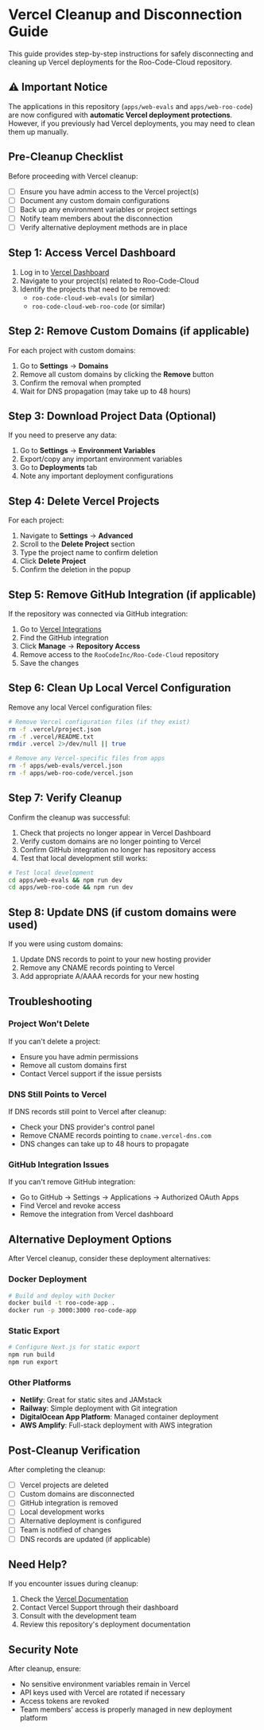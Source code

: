 # Vercel Cleanup and Disconnection Guide

This guide provides step-by-step instructions for safely disconnecting and cleaning up Vercel deployments for the Roo-Code-Cloud repository.

## ⚠️ Important Notice

The applications in this repository (`apps/web-evals` and `apps/web-roo-code`) are now configured with **automatic Vercel deployment protections**. However, if you previously had Vercel deployments, you may need to clean them up manually.

## Pre-Cleanup Checklist

Before proceeding with Vercel cleanup:

- [ ] Ensure you have admin access to the Vercel project(s)
- [ ] Document any custom domain configurations
- [ ] Back up any environment variables or project settings
- [ ] Notify team members about the disconnection
- [ ] Verify alternative deployment methods are in place

## Step 1: Access Vercel Dashboard

1. Log in to [Vercel Dashboard](https://vercel.com/dashboard)
2. Navigate to your project(s) related to Roo-Code-Cloud
3. Identify the projects that need to be removed:
    - `roo-code-cloud-web-evals` (or similar)
    - `roo-code-cloud-web-roo-code` (or similar)

## Step 2: Remove Custom Domains (if applicable)

For each project with custom domains:

1. Go to **Settings** → **Domains**
2. Remove all custom domains by clicking the **Remove** button
3. Confirm the removal when prompted
4. Wait for DNS propagation (may take up to 48 hours)

## Step 3: Download Project Data (Optional)

If you need to preserve any data:

1. Go to **Settings** → **Environment Variables**
2. Export/copy any important environment variables
3. Go to **Deployments** tab
4. Note any important deployment configurations

## Step 4: Delete Vercel Projects

For each project:

1. Navigate to **Settings** → **Advanced**
2. Scroll to the **Delete Project** section
3. Type the project name to confirm deletion
4. Click **Delete Project**
5. Confirm the deletion in the popup

## Step 5: Remove GitHub Integration (if applicable)

If the repository was connected via GitHub integration:

1. Go to [Vercel Integrations](https://vercel.com/dashboard/integrations)
2. Find the GitHub integration
3. Click **Manage** → **Repository Access**
4. Remove access to the `RooCodeInc/Roo-Code-Cloud` repository
5. Save the changes

## Step 6: Clean Up Local Vercel Configuration

Remove any local Vercel configuration files:

```bash
# Remove Vercel configuration files (if they exist)
rm -f .vercel/project.json
rm -f .vercel/README.txt
rmdir .vercel 2>/dev/null || true

# Remove any Vercel-specific files from apps
rm -f apps/web-evals/vercel.json
rm -f apps/web-roo-code/vercel.json
```

## Step 7: Verify Cleanup

Confirm the cleanup was successful:

1. Check that projects no longer appear in Vercel Dashboard
2. Verify custom domains are no longer pointing to Vercel
3. Confirm GitHub integration no longer has repository access
4. Test that local development still works:

```bash
# Test local development
cd apps/web-evals && npm run dev
cd apps/web-roo-code && npm run dev
```

## Step 8: Update DNS (if custom domains were used)

If you were using custom domains:

1. Update DNS records to point to your new hosting provider
2. Remove any CNAME records pointing to Vercel
3. Add appropriate A/AAAA records for your new hosting

## Troubleshooting

### Project Won't Delete

If you can't delete a project:

- Ensure you have admin permissions
- Remove all custom domains first
- Contact Vercel support if the issue persists

### DNS Still Points to Vercel

If DNS records still point to Vercel after cleanup:

- Check your DNS provider's control panel
- Remove CNAME records pointing to `cname.vercel-dns.com`
- DNS changes can take up to 48 hours to propagate

### GitHub Integration Issues

If you can't remove GitHub integration:

- Go to GitHub → Settings → Applications → Authorized OAuth Apps
- Find Vercel and revoke access
- Remove the integration from Vercel dashboard

## Alternative Deployment Options

After Vercel cleanup, consider these deployment alternatives:

### Docker Deployment

```bash
# Build and deploy with Docker
docker build -t roo-code-app .
docker run -p 3000:3000 roo-code-app
```

### Static Export

```bash
# Configure Next.js for static export
npm run build
npm run export
```

### Other Platforms

- **Netlify**: Great for static sites and JAMstack
- **Railway**: Simple deployment with Git integration
- **DigitalOcean App Platform**: Managed container deployment
- **AWS Amplify**: Full-stack deployment with AWS integration

## Post-Cleanup Verification

After completing the cleanup:

- [ ] Vercel projects are deleted
- [ ] Custom domains are disconnected
- [ ] GitHub integration is removed
- [ ] Local development works
- [ ] Alternative deployment is configured
- [ ] Team is notified of changes
- [ ] DNS records are updated (if applicable)

## Need Help?

If you encounter issues during cleanup:

1. Check the [Vercel Documentation](https://vercel.com/docs)
2. Contact Vercel Support through their dashboard
3. Consult with the development team
4. Review this repository's deployment documentation

## Security Note

After cleanup, ensure:

- No sensitive environment variables remain in Vercel
- API keys used with Vercel are rotated if necessary
- Access tokens are revoked
- Team members' access is properly managed in new deployment platform
